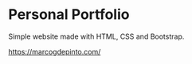 # Personal Portfolio

Simple website made with HTML, CSS and Bootstrap.

https://marcogdepinto.com/
